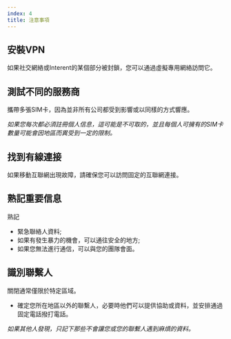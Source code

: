 ```yaml
---
index: 4
title: 注意事項
---
```

## 安裝VPN

如果社交網絡或Interent的某個部分被封鎖，您可以通過虛擬專用網絡訪問它。

## 測試不同的服務商

攜帶多張SIM卡，因為並非所有公司都受到影響或以同樣的方式響應。

*如果您每次都必須註冊個人信息，這可能是不可取的，並且每個人可擁有的SIM卡數量可能會因地區而異受到一定的限制。*

## 找到有線連接

如果移動互聯網出現故障，請確保您可以訪問固定的互聯網連接。

## 熟記重要信息

熟記

* 緊急聯絡人資料;
* 如果有發生暴力的機會，可以通往安全的地方;
* 如果您無法進行通信，可以與您的團隊會面。

## 識別聯繫人

關閉通常僅限於特定區域。

* 確定您所在地區以外的聯繫人，必要時他們可以提供協助或資料，並安排通過固定電話撥打電話。

*如果其他人發現，只記下那些不會讓您或您的聯繫人遇到麻煩的資料。*